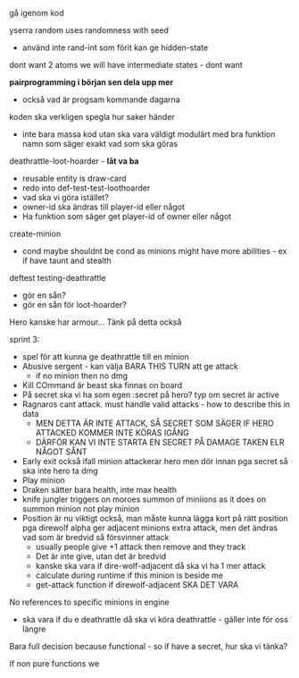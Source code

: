gå igenom kod

yserra random uses randomness with seed
- använd inte rand-int som förit kan ge hidden-state

dont want 2 atoms we will have intermediate states - dont want

**pairprogramming i början sen dela upp mer**
- också vad är progsam kommande dagarna


koden ska verkligen spegla hur saker händer
- inte bara massa kod utan ska vara väldigt modulärt med bra funktion namn som säger exakt vad som ska göras

deathrattle-loot-hoarder - **låt va ba**
- reusable entity is draw-card
- redo into def-test-test-loothoarder
- vad ska vi göra istället?
- owner-id ska ändras till player-id eller något
- Ha funktion som säger get player-id of owner eller något


create-minion
- cond maybe shouldnt be cond as minions might have more abilities - ex if have taunt and stealth


deftest testing-deathrattle
- gör en sån?
- gör en sån för loot-hoarder?


Hero kanske har armour... Tänk på detta också


sprint 3:
- spel för att kunna ge deathrattle till en minion
- Abusive sergent - kan välja BARA THIS TURN att ge attack
	- if no minion then no dmg
- Kill COmmand är beast ska finnas on board
- På secret ska vi ha som egen :secret på hero? typ om secret är active
- Ragnaros cant attack. must handle valid attacks - how to describe this in data
	- MEN DETTA ÄR INTE ATTACK, SÅ SECRET SOM SÄGER IF HERO ATTACKED KOMMER INTE KÖRAS IGÅNG
	- DÄRFÖR KAN VI INTE STARTA EN SECRET PÅ DAMAGE TAKEN ELR NÅGOT SÅNT
- Early exit också ifall minion attackerar hero men dör innan pga secret så ska inte hero ta dmg
- Play minion
- Draken sätter bara health, inte max health
- knife jungler triggers on moroes summon of miniions as it does on summon minion not play minion
- Position är nu viktigt också, man måste kunna lägga kort på rätt position pga direwolf alpha ger adjacent minions extra attack, men det ändras vad som är bredvid så försvinner attack
	- usually people give +1 attack then remove and they track
	- Det är inte give, utan det är bredvid
	- kanske ska vara if dire-wolf-adjacent då ska vi ha 1 mer attack
	- calculate during runtime if this minion is beside me
	- get-attack function if direwolf-adjacent SKA DET VARA

No references to specific minions in engine
- ska vara if du e deathrattle då ska vi köra deathrattle - gäller inte för oss längre


Bara full decision because functional - so if have a secret, hur ska vi tänka?

If non pure functions we 